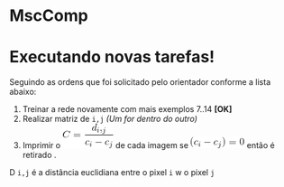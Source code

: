 # MscComp

# Executando novas tarefas!

Seguindo as ordens que foi solicitado pelo orientador conforme a lista abaixo:

 1.  Treinar a rede novamente com mais exemplos 7..14  **[OK]**
 2.  Realizar matriz de `i,j` *(Um for dentro do outro)*
 3. Imprimir o ![alt text](divisao.gif) de cada imagem se ![alt text](subtracao.gif) então é retirado .

D `i,j` é a distância euclidiana entre o pixel `i` w o pixel `j`